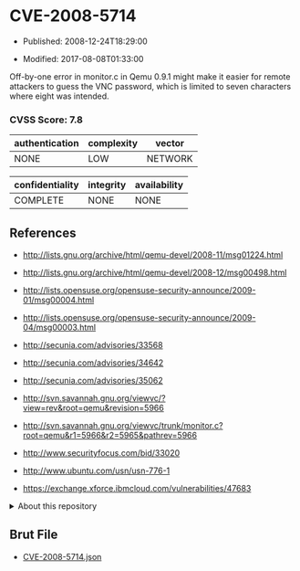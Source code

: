 # CVE-2008-5714

- Published: 2008-12-24T18:29:00

- Modified: 2017-08-08T01:33:00

Off-by-one error in monitor.c in Qemu 0.9.1 might make it easier for remote attackers to guess the VNC password, which is limited to seven characters where eight was intended.

### CVSS Score: **7.8**

| authentication | complexity | vector |
| --- | --- | --- |
| NONE | LOW | NETWORK |

| confidentiality | integrity | availability |
| --- | --- | --- |
| COMPLETE | NONE | NONE |

## References

* http://lists.gnu.org/archive/html/qemu-devel/2008-11/msg01224.html

* http://lists.gnu.org/archive/html/qemu-devel/2008-12/msg00498.html

* http://lists.opensuse.org/opensuse-security-announce/2009-01/msg00004.html

* http://lists.opensuse.org/opensuse-security-announce/2009-04/msg00003.html

* http://secunia.com/advisories/33568

* http://secunia.com/advisories/34642

* http://secunia.com/advisories/35062

* http://svn.savannah.gnu.org/viewvc/?view=rev&root=qemu&revision=5966

* http://svn.savannah.gnu.org/viewvc/trunk/monitor.c?root=qemu&r1=5966&r2=5965&pathrev=5966

* http://www.securityfocus.com/bid/33020

* http://www.ubuntu.com/usn/usn-776-1

* https://exchange.xforce.ibmcloud.com/vulnerabilities/47683

<details>
<summary>About this repository</summary> 

  This repository is part of the project [Live Hack CVE](https://github.com/Live-Hack-CVE). Main website can be found [www.live-hack.org](https://www.live-hack.org) 
  
  Made by [Sn0wAlice](https://github.com/Sn0wAlice) for the people that care about security and need to have a feed of the latest CVEs. Hope you enjoy it, don't forget to star the repo and follow me on [Twitter](https://twitter.com/Sn0wAlice) and [Github](https://github.com/Sn0wAlice). And that is my [personnal website](https://www.alice-snow.me/)

  - [Home Page](https://github.com/Live-Hack-CVE)
  - [Framework](https://github.com/Live-Hack-CVE/cve-framework)
  - [CVE database](https://github.com/Live-Hack-CVE/full_database)
  - [Changelog](https://github.com/Live-Hack-CVE/Changelog)
</details>

## Brut File

* [CVE-2008-5714.json](https://raw.githubusercontent.com/Live-Hack-CVE/full_database/main/cves/2008/CVE-2008-5714.json)

